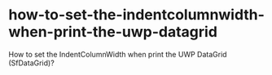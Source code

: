 # how-to-set-the-indentcolumnwidth-when-print-the-uwp-datagrid
How to set the IndentColumnWidth when print the UWP DataGrid (SfDataGrid)?
